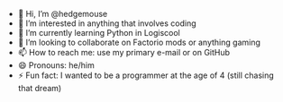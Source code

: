 - 👋 Hi, I’m @hedgemouse
- 👀 I’m interested in anything that involves coding
- 🌱 I’m currently learning Python in Logiscool
- 💞️ I’m looking to collaborate on Factorio mods or anything gaming
- 📫 How to reach me: use my primary e-mail or on GitHub
- 😄 Pronouns: he/him
- ⚡ Fun fact: I wanted to be a programmer at the age of 4 (still chasing that dream)

<!---
hedgemouse/hedgemouse is a ✨ special ✨ repository because its `README.md` (this file) appears on your GitHub profile.
You can click the Preview link to take a look at your changes.
--->
